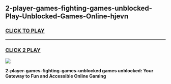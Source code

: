 
## 2-player-games-fighting-games-unblocked-Play-Unblocked-Games-Online-hjevn
<h3>
<a href="https://premium76.site?title=2-player-games-fighting-games-unblocked&ref=25A">CLICK TO PLAY</a></h3>
<hr>

<h3>
<a href="https://premium76.site?title=2-player-games-fighting-games-unblocked&ref=25A">CLICK 2 PLAY</a>
  
</h3>

<a href="https://premium76.site?title=2-player-games-fighting-games-unblocked&ref=25A"><img src="https://clearcache.store/games.png"></a>


**2-player-games-fighting-games-unblocked games unblocked: Your Gateway to Fun and Accessible Online Gaming**
